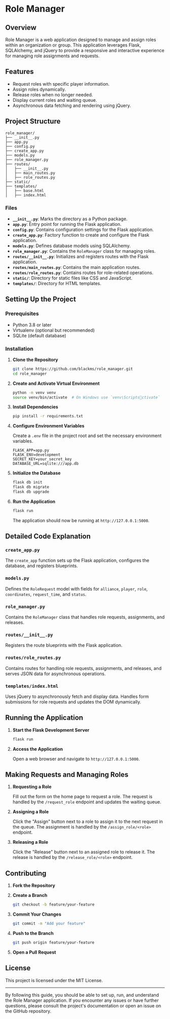 
# Role Manager

## Overview

Role Manager is a web application designed to manage and assign roles within an organization or group. This application leverages Flask, SQLAlchemy, and jQuery to provide a responsive and interactive experience for managing role assignments and requests.

## Features

- Request roles with specific player information.
- Assign roles dynamically.
- Release roles when no longer needed.
- Display current roles and waiting queue.
- Asynchronous data fetching and rendering using jQuery.

## Project Structure

```plaintext
role_manager/
├── __init__.py
├── app.py
├── config.py
├── create_app.py
├── models.py
├── role_manager.py
├── routes/
│   ├── __init__.py
│   ├── main_routes.py
│   ├── role_routes.py
├── static/
├── templates/
│   ├── base.html
│   ├── index.html
```

### Files

- **`__init__.py`**: Marks the directory as a Python package.
- **`app.py`**: Entry point for running the Flask application.
- **`config.py`**: Contains configuration settings for the Flask application.
- **`create_app.py`**: Factory function to create and configure the Flask application.
- **`models.py`**: Defines database models using SQLAlchemy.
- **`role_manager.py`**: Contains the `RoleManager` class for managing roles.
- **`routes/__init__.py`**: Initializes and registers routes with the Flask application.
- **`routes/main_routes.py`**: Contains the main application routes.
- **`routes/role_routes.py`**: Contains routes for role-related operations.
- **`static/`**: Directory for static files like CSS and JavaScript.
- **`templates/`**: Directory for HTML templates.

## Setting Up the Project

### Prerequisites

- Python 3.8 or later
- Virtualenv (optional but recommended)
- SQLite (default database)

### Installation

1. **Clone the Repository**

   ```sh
   git clone https://github.com/blackms/role_manager.git
   cd role_manager
   ```

2. **Create and Activate Virtual Environment**

   ```sh
   python -m venv venv
   source venv/bin/activate  # On Windows use `venv\Scriptsctivate`
   ```

3. **Install Dependencies**

   ```sh
   pip install -r requirements.txt
   ```

4. **Configure Environment Variables**

   Create a `.env` file in the project root and set the necessary environment variables.

   ```plaintext
   FLASK_APP=app.py
   FLASK_ENV=development
   SECRET_KEY=your_secret_key
   DATABASE_URL=sqlite:///app.db
   ```

5. **Initialize the Database**

   ```sh
   flask db init
   flask db migrate
   flask db upgrade
   ```

6. **Run the Application**

   ```sh
   flask run
   ```

   The application should now be running at `http://127.0.0.1:5000`.

## Detailed Code Explanation

### `create_app.py`

The `create_app` function sets up the Flask application, configures the database, and registers blueprints.

### `models.py`

Defines the `RoleRequest` model with fields for `alliance`, `player`, `role`, `coordinates`, `request_time`, and `status`.

### `role_manager.py`

Contains the `RoleManager` class that handles role requests, assignments, and releases.

### `routes/__init__.py`

Registers the route blueprints with the Flask application.

### `routes/role_routes.py`

Contains routes for handling role requests, assignments, and releases, and serves JSON data for asynchronous operations.

### `templates/index.html`

Uses jQuery to asynchronously fetch and display data. Handles form submissions for role requests and updates the DOM dynamically.

## Running the Application

1. **Start the Flask Development Server**

   ```sh
   flask run
   ```

2. **Access the Application**

   Open a web browser and navigate to `http://127.0.0.1:5000`.

## Making Requests and Managing Roles

1. **Requesting a Role**

   Fill out the form on the home page to request a role. The request is handled by the `/request_role` endpoint and updates the waiting queue.

2. **Assigning a Role**

   Click the "Assign" button next to a role to assign it to the next request in the queue. The assignment is handled by the `/assign_role/<role>` endpoint.

3. **Releasing a Role**

   Click the "Release" button next to an assigned role to release it. The release is handled by the `/release_role/<role>` endpoint.

## Contributing

1. **Fork the Repository**

2. **Create a Branch**

   ```sh
   git checkout -b feature/your-feature
   ```

3. **Commit Your Changes**

   ```sh
   git commit -m "Add your feature"
   ```

4. **Push to the Branch**

   ```sh
   git push origin feature/your-feature
   ```

5. **Open a Pull Request**

## License

This project is licensed under the MIT License.

---

By following this guide, you should be able to set up, run, and understand the Role Manager application. If you encounter any issues or have further questions, please consult the project's documentation or open an issue on the GitHub repository.
